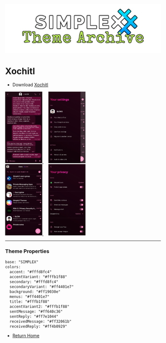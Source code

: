 ![SxC Theme Archive Banner](../resources/SxC_themeBanner.png)

# Xochitl

* Download [Xochitl](../themes/SxC_xochitl.theme)

<a href="../screenshots/SxC_xochitl01.jpg" target="_blank">
		<img src="../screenshots/SxC_xochitl01.jpg" width="120">
</a>&nbsp;&nbsp;&nbsp;
<a href="../screenshots/SxC_xochitl02.jpg" target="_blank">
		<img src="../screenshots/SxC_xochitl02.jpg" width="120">
</a>
<br>
<a href="../screenshots/SxC_xochitl03.jpg" target="_blank">
		<img src="../screenshots/SxC_xochitl03.jpg" width="120">
</a>&nbsp;&nbsp;&nbsp;
<a href="../screenshots/SxC_xochitl04.jpg" target="_blank">
		<img src="../screenshots/SxC_xochitl04.jpg" width="120">
</a>

----
### Theme Properties
```
base: "SIMPLEX"
colors:
  accent: "#fffd8fc4"
  accentVariant: "#fffb1f88"
  secondary: "#fffd8fc4"
  secondaryVariant: "#ff4401e7"
  background: "#ff19030e"
  menus: "#ff4401e7"
  title: "#fffb1f88"
  accentVariant2: "#fffb1f88"
  sentMessage: "#ff640c36"
  sentReply: "#ff7e1044"
  receivedMessage: "#ff32061b"
  receivedReply: "#ff4b0929"
```

* [Return Home](../)